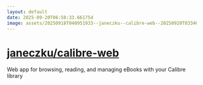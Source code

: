 ```yaml
---
layout: default
date: 2025-09-20T06:58:33.661754
image: assets/20250918T040951933--janeczku--calibre-web--20250920T033407741--cropped.png
---
```


# [janeczku/calibre-web](https://github.com/janeczku/calibre-web)

Web app for browsing, reading, and managing eBooks with your Calibre library
